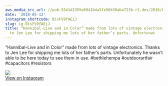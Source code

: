 ```yaml
---
aws_media_src_url: //pub-5541d2355e6941b4a5fe50450aba723b.r2.dev/2018/05/2018-05-12_19-16-55_UTC.jpg
date: '2018-05-12'
instagram_shortcode: BisFV9fAEiJ
slug: ig-BisFV9fAEiJ
title: “Hannibal-Live and in Color” made from lots of vintage electronics. Thanks
  to Jen Lee for shipping me lots of her father’s parts. Unfortunat
---
```


“Hannibal-Live and in Color” made from lots of vintage electronics. Thanks to Jen Lee for shipping me lots of her father’s parts. Unfortunately he wasn’t able to be here today to see them in use. #bethlehempa #outdoorartfair #capacitors #resistors 

![](//pub-5541d2355e6941b4a5fe50450aba723b.r2.dev/2018/05/2018-05-12_19-16-55_UTC.jpg)   
[View on Instagram](https://www.instagram.com/p/BisFV9fAEiJ/)